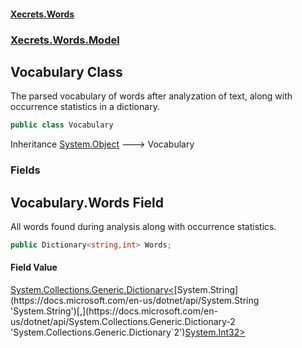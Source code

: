 #### [Xecrets.Words](index.md 'index')
### [Xecrets.Words.Model](Xecrets.Words.Model.md 'Xecrets.Words.Model')

## Vocabulary Class

The parsed vocabulary of words after analyzation of text, along with  
occurrence statistics in a dictionary.

```csharp
public class Vocabulary
```

Inheritance [System.Object](https://docs.microsoft.com/en-us/dotnet/api/System.Object 'System.Object') &#129106; Vocabulary
### Fields

<a name='Xecrets.Words.Model.Vocabulary.Words'></a>

## Vocabulary.Words Field

All words found during analysis along with occurrence statistics.

```csharp
public Dictionary<string,int> Words;
```

#### Field Value
[System.Collections.Generic.Dictionary&lt;](https://docs.microsoft.com/en-us/dotnet/api/System.Collections.Generic.Dictionary-2 'System.Collections.Generic.Dictionary`2')[System.String](https://docs.microsoft.com/en-us/dotnet/api/System.String 'System.String')[,](https://docs.microsoft.com/en-us/dotnet/api/System.Collections.Generic.Dictionary-2 'System.Collections.Generic.Dictionary`2')[System.Int32](https://docs.microsoft.com/en-us/dotnet/api/System.Int32 'System.Int32')[&gt;](https://docs.microsoft.com/en-us/dotnet/api/System.Collections.Generic.Dictionary-2 'System.Collections.Generic.Dictionary`2')